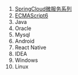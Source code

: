 1. [SpringCloud微服务系列][001]
2. [ECMAScript6][002]
3. Java
4. Oracle
5. Mysql
6. Android
7. React Native
8. IDEA
9. Windows
10. Linux

[001]: https://fgq233.github.io/md/springcloud/index
[002]: https://fgq233.github.io/md/es6/index

